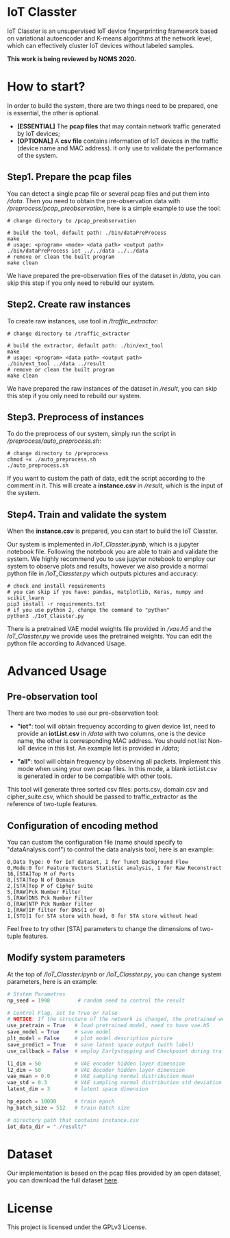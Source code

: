 # IoT Classter

IoT Classter is an unsupervised IoT device fingerprinting framework based on variational autoencoder and K-means algorithms at the network level, which can effectively cluster IoT devices without labeled samples.

**This work is being reviewed by NOMS 2020.**

# How to start?

In order to build the system, there are two things need to be prepared, one is essential, the other is optional.

* **[ESSENTIAL]** The **pcap files** that may contain network traffic generated by IoT devices;
* **[OPTIONAL]** A **csv file** contains information of IoT devices in the traffic (device name and MAC address). It only use to validate the performance of the system.

## Step1. Prepare the pcap files

You can detect a single pcap file or several pcap files and put them into */data*. Then you need to obtain the pre-observation data with */preprocess/pcap_preobservation*, here is a simple example to use the tool:

```shell
# change directory to /pcap_preobservation

# build the tool, default path: ./bin/dataPreProcess
make
# usage: <program> <mode> <data path> <output path>
./bin/dataPreProcess iot ../../data ../../data
# remove or clean the built program
make clean
```

We have prepared the pre-observation files of the dataset in */data*, you can skip this step if you only need to rebuild our system.

## Step2. Create raw instances

To create raw instances, use tool in */traffic_extractor*:

```shell
# change directory to /traffic_extractor

# build the extractor, default path: ./bin/ext_tool
make
# usage: <program> <data path> <output path>
./bin/ext_tool ../data ../result
# remove or clean the built program
make clean
```

We have prepared the raw instances of the dataset in */result*, you can skip this step if you only need to rebuild our system.

## Step3. Preprocess of instances

To do the preprocess of our system, simply run the script in */preprocess/auto_preprocess.sh*:

```shell
# change directory to /preprocess
chmod +x ./auto_preprocess.sh
./auto_preprocess.sh
```

If you want to custom the path of data, edit the script according to the comment in it. This will create a **instance.csv** in */result*, which is the input of the system.

## Step4. Train and validate the system

When the **instance.csv** is prepared, you can start to build the IoT Classter.

Our system is implemented in */IoT_Classter.ipynb*, which is a jupyter notebook file. Following the notebook you are able to train and validate the system. We highly recommend you to use jupyter notebook to employ our system to observe plots and results, however we also provide a normal python file in */IoT_Classter.py* which outputs pictures and accuracy:

```shell
# check and install requirements
# you can skip if you have: pandas, matplotlib, Keras, numpy and scikit_learn
pip3 install -r requirements.txt
# if you use python 2, change the command to "python"
python3 ./IoT_Classter.py
```

There is a pretrained VAE model weights file provided in */vae.h5* and the *IoT_Classter.py* we provide uses the pretrained weights. You can edit the python file according to Advanced Usage.

# Advanced Usage

## Pre-observation tool

There are two modes to use our pre-observation tool:

* **"iot"**: tool will obtain frequency according to given device list, need to provide an **iotList.csv** in */data* with two columns, one is the device name, the other is corresponding MAC address. You should not list Non-IoT device in this list. An example list is provided in */data*;

* **"all"**: tool will obtain frequency by observing all packets. Implement this mode when using your own pcap files. In this mode, a blank iotList.csv is generated in order to be compatible with other tools.

This tool will generate three sorted csv files: ports.csv, domain.csv and cipher_suite.csv, which should be passed to traffic_extractor as the reference of two-tuple features.

## Configuration of encoding method

You can custom the configuration file (name should specify to "dataAnalysis.conf") to control the data analysis tool, here is an example:

```
0,Data Type: 0 for IoT dataset, 1 for Tunet Background Flow
0,Mode:0 for Feature Vectors Statistic analysis, 1 for Raw Reconstruct
16,[STA]Top M of Ports
8,[STA]Top N of Domain
2,[STA]Top P of Cipher Suite
5,[RAW]Pck Number Filter
5,[RAW]DNS Pck Number Filter
0,[RAW]NTP Pck Number Filter
1,[RAW]IP filter for DNS(1 or 0)
1,[STO]1 for STA store with head, 0 for STA store without head
```

Feel free to try other [STA] parameters to change the dimensions of two-tuple features.

## Modify system parameters

At the top of */IoT_Classter.ipynb* or */IoT_Classter.py*, you can change system parameters, here is an example:

```python
# Ststem Parametres
np_seed = 1998         # random seed to control the result

# Control Flag, set to True or False
# NOTICE: If the structure of the network is changed, the pretrained weight can't be employed 
use_pretrain = True   # load pretrained model, need to have vae.h5
save_model = True     # save model
plt_model = False     # plot model description picture
save_predict = True   # save latent space output (with label)
use_callback = False  # employ Earlystopping and Checkpoint during training

l1_dim = 50           # VAE encoder hidden layer dimension
l2_dim = 50           # VAE decoder hidden layer dimension
vae_mean = 0.0        # VAE sampling normal distribution mean
vae_std = 0.3         # VAE sampling normal distribution std deviation
latent_dim = 3        # latent space dimension

hp_epoch = 10000      # train epoch
hp_batch_size = 512   # train batch size

# directory path that contains instance.csv
iot_data_dir = "./result/"
```

# Dataset

Our implementation is based on the pcap files provided by an open dataset, you can download the full dataset [here](https://iotanalytics.unsw.edu.au/iottraces).

# License

This project is licensed under the GPLv3 License.